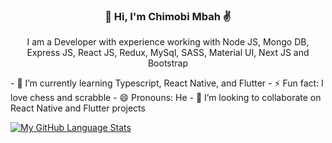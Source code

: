<h3 align="center">👋 Hi, I'm Chimobi Mbah ✌️</h3>
<p align="center">I am a Developer with experience working with Node JS, Mongo DB, Express JS, React JS, Redux, MySql, SASS, Material UI, Next JS and Bootstrap</p>
- 🌱 I’m currently learning Typescript, React Native, and Flutter
- ⚡ Fun fact: I love chess and scrabble
- 😄 Pronouns: He
- 👯 I’m looking to collaborate on React Native and Flutter projects

[![My GitHub Language Stats](https://github-readme-stats.vercel.app/api/top-langs/?username=mr-chidex&langs_count=5&theme=radical&hide=ruby )]()
<!--
**mr-chidex/mr-chidex** is a ✨ _special_ ✨ repository because its `README.md` (this file) appears on your GitHub profile.

Here are some ideas to get you started:

- 🔭 I’m currently working on ...
- 🌱 I’m currently learning ...
- 👯 I’m looking to collaborate on ...
- 🤔 I’m looking for help with ...
- 💬 Ask me about ...
- 📫 How to reach me: ...
- 😄 Pronouns: ...
- ⚡ Fun fact: ...
-->
